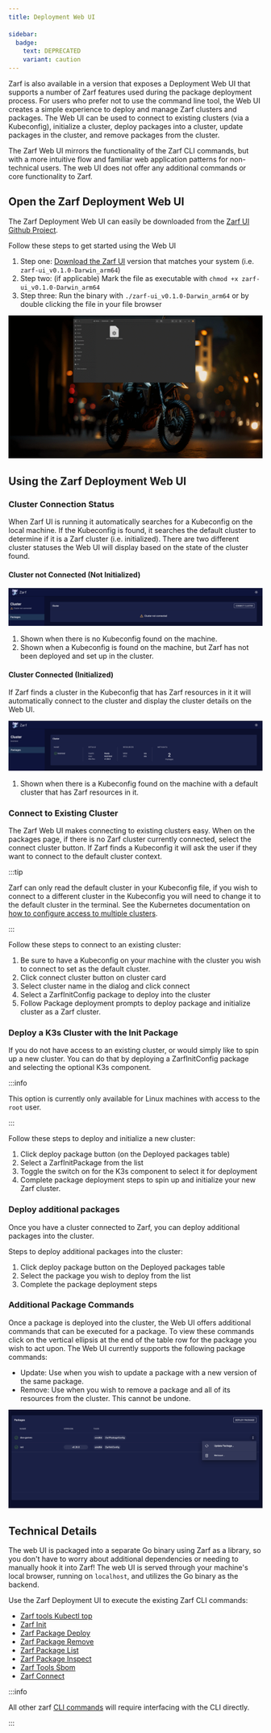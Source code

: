 ```yaml
---
title: Deployment Web UI

sidebar:
  badge:
    text: DEPRECATED
    variant: caution
---
```


Zarf is also available in a version that exposes a Deployment Web UI that supports a number of Zarf features used during the package deployment process. For users who prefer not to use the command line tool, the Web UI creates a simple experience to deploy and manage Zarf clusters and packages. The Web UI can be used to connect to existing clusters (via a Kubeconfig), initialize a cluster, deploy packages into a cluster, update packages in the cluster, and remove packages from the cluster.

The Zarf Web UI mirrors the functionality of the Zarf CLI commands, but with a more intuitive flow and familiar web application patterns for non-technical users. The web UI does not offer any additional commands or core functionality to Zarf.

## Open the Zarf Deployment Web UI

The Zarf Deployment Web UI can easily be downloaded from the [Zarf UI Github Project](https://github.com/defenseunicorns/zarf-ui/releases/latest).

Follow these steps to get started using the Web UI

1. Step one: [Download the Zarf UI](https://github.com/defenseunicorns/zarf-ui/releases/latest) version that matches your system (i.e. `zarf-ui_v0.1.0-Darwin_arm64`)
2. Step two: (if applicable) Mark the file as executable with `chmod +x zarf-ui_v0.1.0-Darwin_arm64`
3. Step three: Run the binary with `./zarf-ui_v0.1.0-Darwin_arm64` or by double clicking the file in your file browser

![GIF showing the Web UI launched from the CLI terminal](../../../assets/dashboard/Web%20UI%20-%20Launch.gif)

## Using the Zarf Deployment Web UI

### Cluster Connection Status

When Zarf UI is running it automatically searches for a Kubeconfig on the local machine. If the Kubeconfig is found, it searches the default cluster to determine if it is a Zarf cluster (i.e. initialized). There are two different cluster statuses the Web UI will display based on the state of the cluster found.

#### Cluster not Connected (Not Initialized)

![Web UI shows orange warning status and message "cluster not connected" on the cluster card](../.images/dashboard/Web%20UI%20-%20Cluster%20Not%20Connected.png)

1. Shown when there is no Kubeconfig found on the machine.
2. Shown when a Kubeconfig is found on the machine, but Zarf has not been deployed and set up in the cluster.

#### Cluster Connected (Initialized)

If Zarf finds a cluster in the Kubeconfig that has Zarf resources in it it will automatically connect to the cluster and display the cluster details on the Web UI.

![Web UI shows cluster meta data in on the cluster card when a connected cluster is found](../.images/dashboard/Web%20UI%20-%20Status%20Cluster%20connected.png)

1. Shown when there is a Kubeconfig found on the machine with a default cluster that has Zarf resources in it.


### Connect to Existing Cluster

The Zarf Web UI makes connecting to existing clusters easy. When on the packages page, if there is no Zarf cluster currently connected, select the connect cluster button. If Zarf finds a Kubeconfig it will ask the user if they want to connect to the default cluster context.

:::tip

Zarf can only read the default cluster in your Kubeconfig file, if you wish to connect to a different cluster in the Kubeconfig you will need to change it to the default cluster in the terminal. See the Kubernetes documentation on [how to configure access to multiple clusters](https://kubernetes.io/docs/tasks/access-application-cluster/configure-access-multiple-clusters/).

:::

Follow these steps to connect to an existing cluster:

1. Be sure to have a Kubeconfig on your machine with the cluster you wish to connect to set as the default cluster.
2. Click connect cluster button on cluster card
3. Select cluster name in the dialog and click connect
4. Select a ZarfInitConfig package to deploy into the cluster
5. Follow Package deployment prompts to deploy package and initialize cluster as a Zarf cluster.

### Deploy a K3s Cluster with the Init Package

If you do not have access to an existing cluster, or would simply like to spin up a new cluster. You can do that by deploying a ZarfInitConfig package and selecting the optional K3s component.

:::info

This option is currently only available for Linux machines with access to the `root` user.

:::

Follow these steps to deploy and initialize a new cluster:

1. Click deploy package button (on the Deployed packages table)
2. Select a ZarfInitPackage from the list
3. Toggle the switch on for the K3s component to select it for deployment
4. Complete package deployment steps to spin up and initialize your new Zarf cluster.

### Deploy additional packages

Once you have a cluster connected to Zarf, you can deploy additional packages into the cluster.

Steps to deploy additional packages into the cluster:

1. Click deploy package button on the Deployed packages table
2. Select the package you wish to deploy from the list
3. Complete the package deployment steps

### Additional Package Commands

Once a package is deployed into the cluster, the Web UI offers additional commands that can be executed for a package. To view these commands click on the vertical ellipsis at the end of the table row for the package you wish to act upon. The Web UI currently supports the following package commands:

- Update: Use when you wish to update a package with a new version of the same package.
- Remove: Use when you wish to remove a package and all of its resources from the cluster. This cannot be undone.

![Web UI deployed packages table with a context menu showing additional package commands](../../../assets/dashboard/Web%20UI%20-%20package%20commands.png)

## Technical Details

The web UI is packaged into a separate Go binary using Zarf as a library, so you don't have to worry about additional dependencies or needing to manually hook it into Zarf! The web UI is served through your machine's local browser, running on `localhost`, and utilizes the Go binary as the backend.

Use the Zarf Deployment UI to execute the existing Zarf CLI commands:
- [Zarf tools Kubectl top](../2-the-zarf-cli/100-cli-commands/zarf_tools_kubectl.md)
- [Zarf Init](../2-the-zarf-cli/100-cli-commands/zarf_init.md)
- [Zarf Package Deploy](../2-the-zarf-cli/100-cli-commands/zarf_package_deploy.md)
- [Zarf Package Remove](../2-the-zarf-cli/100-cli-commands/zarf_package_remove.md)
- [Zarf Package List](../2-the-zarf-cli/100-cli-commands/zarf_package_list.md)
- [Zarf Package Inspect](../2-the-zarf-cli/100-cli-commands/zarf_package_inspect.md)
- [Zarf Tools Sbom](../2-the-zarf-cli/100-cli-commands/zarf_tools_sbom.md)
- [Zarf Connect](../2-the-zarf-cli/100-cli-commands/zarf_connect.md)

:::info

All other zarf [CLI commands](../2-the-zarf-cli/index.md) will require interfacing with the CLI directly.

:::
